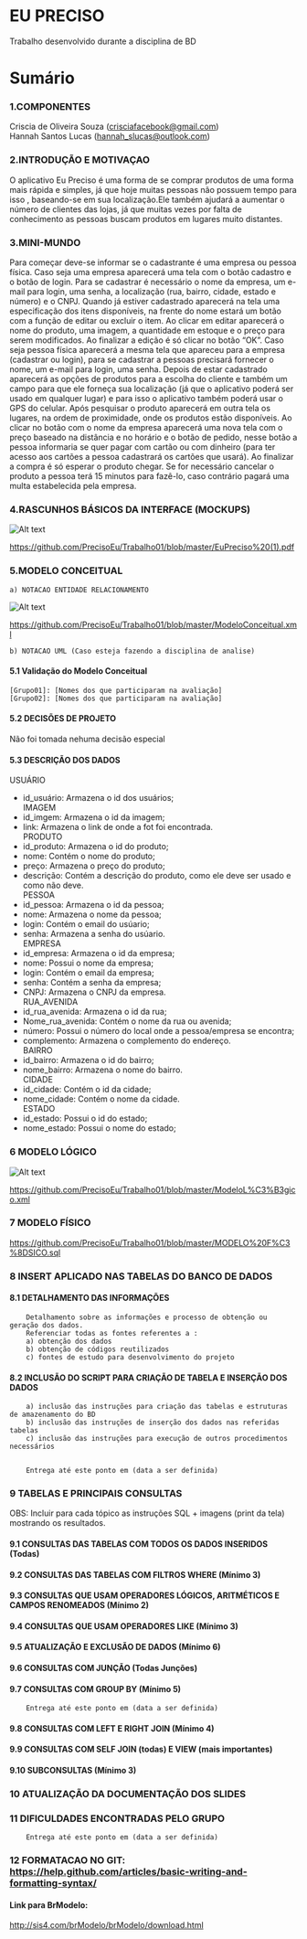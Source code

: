 # EU PRECISO
Trabalho desenvolvido durante a disciplina de BD

# Sumário

### 1.COMPONENTES<br>
Criscia de Oliveira Souza (crisciafacebook@gmail.com)<br>
Hannah Santos Lucas (hannah_slucas@outlook.com)

### 2.INTRODUÇÃO E MOTIVAÇAO<br>
O aplicativo Eu Preciso é uma forma de se comprar produtos de uma forma mais rápida e simples, já que hoje muitas pessoas não possuem tempo para isso , baseando-se em sua localização.Ele também ajudará a aumentar o número de clientes das lojas, já que muitas vezes por falta de conhecimento as pessoas buscam produtos em lugares muito distantes.<br>

### 3.MINI-MUNDO<br>
Para começar deve-se informar se o cadastrante é uma empresa ou pessoa física. Caso seja uma empresa aparecerá uma tela com o botão cadastro e o botão de login. Para se cadastrar é necessário o nome da empresa, um e-mail para login, uma senha, a localização (rua, bairro, cidade, estado e número) e o CNPJ. Quando já estiver cadastrado aparecerá na tela uma especificação dos itens disponíveis, na frente do nome estará um botão com a função de editar ou excluir o item. Ao clicar em editar aparecerá o nome do produto, uma imagem, a quantidade em estoque e o preço para serem modificados. Ao finalizar a edição é só clicar no botão “OK”. 
Caso seja pessoa física aparecerá a mesma tela que apareceu para a empresa (cadastrar ou login), para se cadastrar a pessoas precisará fornecer o nome, um e-mail para login, uma senha. Depois de estar cadastrado aparecerá as opções de produtos para a escolha do cliente e também um campo para que ele forneça sua localização (já que o aplicativo poderá ser usado em qualquer lugar) e para isso o aplicativo também poderá usar o GPS do celular. Após pesquisar o produto aparecerá em outra tela os lugares, na ordem de proximidade, onde os produtos estão disponíveis. Ao clicar no botão com o nome da empresa aparecerá uma nova tela com o preço baseado na distância e no horário e o botão de pedido, nesse botão a pessoa informaria se quer pagar com cartão ou com dinheiro (para ter acesso aos cartões a pessoa cadastrará os cartões que usará). Ao finalizar a compra é só esperar o produto chegar.
Se for necessário cancelar o produto a pessoa terá 15 minutos para fazê-lo, caso contrário pagará uma multa estabelecida pela empresa. 

### 4.RASCUNHOS BÁSICOS DA INTERFACE (MOCKUPS)<br>

![Alt text](https://github.com/PrecisoEu/Trabalho01/blob/master/2017-09-18.png) 

https://github.com/PrecisoEu/Trabalho01/blob/master/EuPreciso%20(1).pdf <br>

### 5.MODELO CONCEITUAL<br>
    a) NOTACAO ENTIDADE RELACIONAMENTO
![Alt text](https://github.com/PrecisoEu/Trabalho01/blob/master/Captura%20do%20Modelo%20Concceitual.PNG)
    
https://github.com/PrecisoEu/Trabalho01/blob/master/ModeloConceitual.xml
    
    b) NOTACAO UML (Caso esteja fazendo a disciplina de analise)

#### 5.1 Validação do Modelo Conceitual
    [Grupo01]: [Nomes dos que participaram na avaliação]
    [Grupo02]: [Nomes dos que participaram na avaliação]

#### 5.2 DECISÕES DE PROJETO
   Não foi tomada nehuma decisão especial

#### 5.3 DESCRIÇÃO DOS DADOS
 USUÁRIO <br> 
  - id_usuário: Armazena o id dos usuários;<br>	
 IMAGEM <br>
  - id_imgem: Armazena o id da imagem;<br>
  - link: Armazena o link de onde a fot foi encontrada.<br>
 PRODUTO <br>
  - id_produto: Armazena o id do produto;<br>
  - nome: Contém o nome do produto;<br>
  - preço: Armazena o preço do produto;<br>
  - descrição: Contém a descrição do produto, como ele deve ser usado e como não deve.<br>
 PESSOA <br>
  - id_pessoa: Armazena o id da pessoa;<br>
  - nome: Armazena o nome da pessoa;<br>
  - login: Contém o email do usúario;<br>
  - senha: Armazena a senha do usúario.<br>
 EMPRESA <br>
  - id_empresa: Armazena o id da empresa;<br>
  - nome: Possui o nome da empresa;<br>
  - login: Contém o email da empresa;<br>
  - senha: Contém a senha da empresa;<br>
  - CNPJ: Armazena o CNPJ da empresa.<br>
 RUA_AVENIDA <br>
  - id_rua_avenida: Armazena o id da rua;<br>
  - Nome_rua_avenida: Contém o nome da rua ou avenida;<br>
  - número: Possui o número do local onde a pessoa/empresa se encontra;<br> 
  - complemento: Armazena o complemento do endereço.<br>
 BAIRRO <br>
  - id_bairro: Armazena o id do bairro;<br>
  - nome_bairro: Armazena o nome do bairro.<br>
 CIDADE <br>
  - id_cidade: Contém o id da cidade;<br>
  - nome_cidade: Contém o nome da cidade.<br>
 ESTADO <br>
  - id_estado: Possui o id do estado;<br>
  - nome_estado: Possui o nome do estado;<br>


### 6	MODELO LÓGICO<br>
 ![Alt text](https://github.com/PrecisoEu/Trabalho01/blob/master/Captura%20do%20Modelo%20L%C3%B3gico.PNG)
    
  https://github.com/PrecisoEu/Trabalho01/blob/master/ModeloL%C3%B3gico.xml
    
### 7	MODELO FÍSICO<br>

   https://github.com/PrecisoEu/Trabalho01/blob/master/MODELO%20F%C3%8DSICO.sql
        
 
### 8	INSERT APLICADO NAS TABELAS DO BANCO DE DADOS<br>
#### 8.1 DETALHAMENTO DAS INFORMAÇÕES
        Detalhamento sobre as informações e processo de obtenção ou geração dos dados.
        Referenciar todas as fontes referentes a :
        a) obtenção dos dados
        b) obtenção de códigos reutilizados
        c) fontes de estudo para desenvolvimento do projeto
        
#### 8.2 INCLUSÃO DO SCRIPT PARA CRIAÇÃO DE TABELA E INSERÇÃO DOS DADOS
        a) inclusão das instruções para criação das tabelas e estruturas de amazenamento do BD
        b) inclusão das instruções de inserção dos dados nas referidas tabelas
        c) inclusão das instruções para execução de outros procedimentos necessários


        Entrega até este ponto em (data a ser definida)
        
### 9	TABELAS E PRINCIPAIS CONSULTAS<br>
OBS: Incluir para cada tópico as instruções SQL + imagens (print da tela) mostrando os resultados.<br>
#### 9.1	CONSULTAS DAS TABELAS COM TODOS OS DADOS INSERIDOS (Todas) <br>
#### 9.2	CONSULTAS DAS TABELAS COM FILTROS WHERE (Mínimo 3) <br>
#### 9.3	CONSULTAS QUE USAM OPERADORES LÓGICOS, ARITMÉTICOS E CAMPOS RENOMEADOS (Mínimo 2)<br>
#### 9.4	CONSULTAS QUE USAM OPERADORES LIKE (Mínimo 3)  <br>
#### 9.5	ATUALIZAÇÃO E EXCLUSÃO DE DADOS (Mínimo 6)<br>
#### 9.6	CONSULTAS COM JUNÇÃO (Todas Junções)<br>
#### 9.7	CONSULTAS COM GROUP BY (Mínimo 5)<br>
        Entrega até este ponto em (data a ser definida)
        
#### 9.8	CONSULTAS COM LEFT E RIGHT JOIN (Mínimo 4) <br>
#### 9.9	CONSULTAS COM SELF JOIN (todas) E VIEW (mais importantes) <br>
#### 9.10	SUBCONSULTAS (Mínimo 3) <br>
### 10	ATUALIZAÇÃO DA DOCUMENTAÇÃO DOS SLIDES<br>
### 11	DIFICULDADES ENCONTRADAS PELO GRUPO<br>

        Entrega até este ponto em (data a ser definida)
        
### 12  FORMATACAO NO GIT: https://help.github.com/articles/basic-writing-and-formatting-syntax/

#### Link para BrModelo:
http://sis4.com/brModelo/brModelo/download.html
